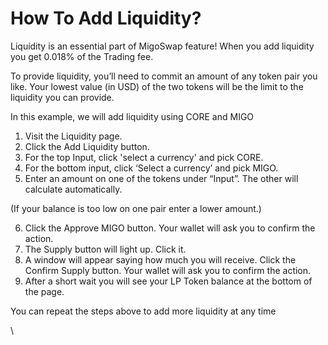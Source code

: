 # How To Add Liquidity?

Liquidity is an essential part of MigoSwap feature! When you add liquidity you get 0.018% of the Trading fee.

To provide liquidity, you’ll need to commit an amount of any token pair you like. Your lowest value (in USD) of the two tokens will be the limit to the liquidity you can provide.

In this example, we will add liquidity using CORE and MIGO

1. Visit the Liquidity page.
2. Click the Add Liquidity button.
3. For the top Input, click 'select a currency' and pick CORE.
4. For the bottom input, click ‘Select a currency’ and pick MIGO.
5. Enter an amount on one of the tokens under “Input”. The other will calculate automatically.

(If your balance is too low on one pair enter a lower amount.)

6. Click the Approve MIGO button. Your wallet will ask you to confirm the action.
7. The Supply button will light up. Click it.
8. A window will appear saying how much you will receive. Click the Confirm Supply button. Your wallet will ask you to confirm the action.
9. After a short wait you will see your LP Token balance at the bottom of the page.

You can repeat the steps above to add more liquidity at any time

\
